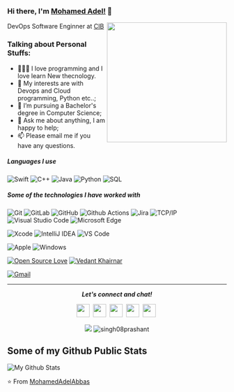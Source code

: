 
### Hi there, I'm [Mohamed Adel!](https://MohamedAdelAbbas.github.io) 👋


<a href="https://samujjwaal.tech/"><img src="https://github.com/samujjwaal/samujjwaal/raw/master/etc/coffee.png" align="right" height="275" /></a>
<p>DevOps Software Enginner at <a href="https://www.linkedin.com/company/hmaserv/">CIB </a></br>
</p>

### Talking about Personal Stuffs:

- 👨🏽‍💻  I love programming and I love learn New thecnology.
- 🤔 My interests are with Devops and Cloud programming, Python etc..;
- 💼 I’m pursuing a Bachelor's degree in Computer Science;
- 💬 Ask me about anything, I am happy to help;
- 📫 Please email me if you have any questions.


##### Languages I use
![Swift](https://img.shields.io/badge/Swift-FA7343?style=flat-square&logo=Swift&logoColor=white)
![C++](https://img.shields.io/badge/-C++-000000?style=flat&logo=c%2B%2B)
![Java](https://img.shields.io/badge/-Java-000000?style=flat&logo=java)
![Python](https://img.shields.io/badge/-Python-000000?style=flat&logo=python)
![SQL](https://img.shields.io/badge/-SQL-000000?style=flat&logo=postgresql)

##### Some of the technologies I have worked with


![Git](https://img.shields.io/badge/-Git-%23F05032?style=flat-square&logo=git&logoColor=%23ffffff)
![GitLab](https://img.shields.io/badge/-GitLab-FCA121?style=flat-square&logo=gitlab)
![GitHub](https://img.shields.io/badge/-GitHub-181717?style=flat-square&logo=github)
![Github Actions](http://img.shields.io/badge/-Github%20Actions-2088FF?style=flat-square&logo=github-actions&logoColor=ffffff)
![Jira](https://img.shields.io/badge/-Jira-222222?style=flat&logo=jira-software&logoColor=white&logoColor=0052CC)
![TCP/IP](https://img.shields.io/badge/-TCP/IP-222222?style=flat&logo=cisco&logoColor=white)
![Visual Studio Code](https://img.shields.io/badge/Visual_Studio_Code-007ACC?style=flat-square&logo=Visual-Studio-Code&logoColor=white)
![Microsoft Edge](https://img.shields.io/badge/Microsoft_Edge-0078D7?style=flat-square&logo=Microsoft-Edge&logoColor=white)

![Xcode](https://img.shields.io/badge/Xcode-1575F9?style=flat-square&logo=Xcode&logoColor=white)
![IntelliJ IDEA](http://img.shields.io/badge/-IntelliJ%20IDEA-000000?style=flat-square&logo=intellij-idea&logoColor=ffffff)
![VS Code](http://img.shields.io/badge/-VS%20Code-007ACC?style=flat-square&logo=visual-studio-code&logoColor=ffffff)

![Apple](https://img.shields.io/badge/iPhone_and_MacBook-999999?style=flat-square&logo=Apple&logoColor=white)
![Windows](http://img.shields.io/badge/-Windows-0078D6?style=flat-square&logo=windows&logoColor=ffffff)

[![Open Source Love](https://badges.frapsoft.com/os/v2/open-source.svg?v=103)](https://github.com/MohamedAdelAbbas)
[![Vedant Khairnar](https://cdn.rawgit.com/sindresorhus/awesome/d7305f38d29fed78fa85652e3a63e154dd8e8829/media/badge.svg)](http://MohamedAdelAbbas.ml/)


[![Gmail](https://img.shields.io/badge/-GMAIL-D14836?style=for-the-badge&logo=gmail&logoColor=white)](mailto:m.3del95@gmail.com)

<hr>
<p align="center">
  <i><b>Let's connect and chat!</b></i>
      
  <p align="center">
    <a href="https://twitter.com/Mohamed_3delll" alt="Twitter"><img src="https://cdn-icons.flaticon.com/png/512/3256/premium/3256013.png?token=exp=1636044153~hmac=903dad6a27e8cb5df81959c4c4288874" height="30" width="30"></a>&nbsp;
    <a href="https://www.linkedin.com/in/mohamedadelabbas/" alt="Linkedin"><img src="https://cdn-icons-png.flaticon.com/512/174/174857.png" height="30" width="30"></a>&nbsp;
    <a href="https://www.instagram.com/mohamed.adel.sir" alt="Instagram"><img src="https://cdn-icons-png.flaticon.com/512/1384/1384063.png" height="30" width="30"></a>&nbsp;
     <a href="https://t.me/Mohamed_3delll" alt="Telegram"><img src="https://cdn-icons-png.flaticon.com/512/2111/2111646.png" height="30" width="30"></a>&nbsp;
    <a href="https://dev.to/mohamedadelabbas"><img src="https://d2fltix0v2e0sb.cloudfront.net/dev-badge.svg" height="30" width="30"></a>&nbsp;
    
  </p>
    <p align="center">

<img src="https://img.shields.io/badge/dynamic/json?color=brightgreen&label=followers&query=followers&url=https%3A%2F%2Fapi.github.com%2Fusers%2FMohamedAdelAbbas" />
<img src="https://komarev.com/ghpvc/?username=MohamedAdelAbbas" alt="singh08prashant" />

</p>
</p>


## Some of my Github Public Stats
![My Github Stats](https://github-readme-stats.vercel.app/api?username=MohamedAdelAbbas&bg_color=30,e96443,904e95&title_color=fff&text_color=fff)


⭐️ From [MohamedAdelAbbas](https://github.com/MohamedAdelAbbas)
